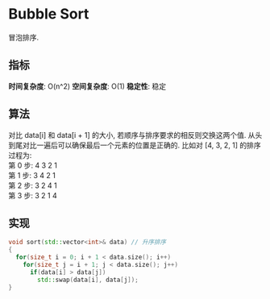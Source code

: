 # Bubble Sort

冒泡排序.

## 指标
**时间复杂度**: O(n^2)
**空间复杂度**: O(1)
**稳定性**: 稳定

## 算法
对比 data[i] 和 data[i + 1] 的大小, 若顺序与排序要求的相反则交换这两个值. 从头到尾对比一遍后可以确保最后一个元素的位置是正确的. 比如对 [4, 3, 2, 1] 的排序过程为:  
第 0 步: 4 3 2 1  
第 1 步: 3 4 2 1  
第 2 步: 3 2 4 1  
第 3 步: 3 2 1 4  

## 实现
```cpp
void sort(std::vector<int>& data) // 升序排序
{
  for(size_t i = 0; i + 1 < data.size(); i++)
    for(size_t j = i + 1; j < data.size(); j++)
      if(data[i] > data[j])
        std::swap(data[i], data[j]);
}
```
